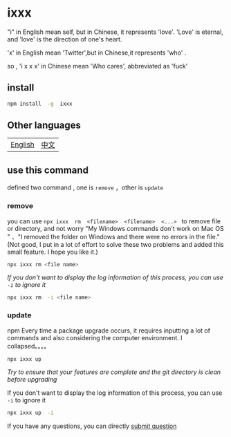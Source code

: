 # ixxx

"i" in English mean self, but in Chinese, it represents 'love'. 'Love' is eternal, and 'love' is the direction of one's heart.

'x' in English mean 'Twitter',but in Chinese,it represents 'who' .

so , 'i x x x' in Chinese mean 'Who cares', abbreviated as 'fuck'

## install

```sh
npm install  -g  ixxx
```

## Other languages

<table><tr>
<td><a href="https://github.com/lmssee/ixxx/blob/main/README.md"  target="_self">English</a></td>
<td><a href="https://github.com/lmssee/ixxx/blob/main/自述文件.md"  target="_self">中文</a></td>
</tr></table>

## use this command

defined two command , one is `remove` ，other is `update`

### remove

you can use `npx ixxx  rm  <filename>  <filename>  <...> ` to remove file or directory, and not worry "My Windows commands don't work on Mac OS " 、"I removed the folder on Windows and there were no errors in the file." (Not good, I put in a lot of effort to solve these two problems and added this small feature. I hope you like it.)

```sh
npx ixxx rm <file name>
```

_If you don't want to display the log information of this process, you can use `-i` to ignore it_

```sh
npx ixxx rm  -i <file name>
```

### update

npm Every time a package upgrade occurs, it requires inputting a lot of commands and also considering the computer environment. I collapsed。。。。

```sh
npx ixxx up
```

_Try to ensure that your features are complete and the git directory is clean before upgrading_

If you don't want to display the log information of this process, you can use `-i` to ignore it

```sh
npx ixxx up  -i
```

If you have any questions, you can directly [submit question](https://github.com/lmssee/ixxx/issues/new)
